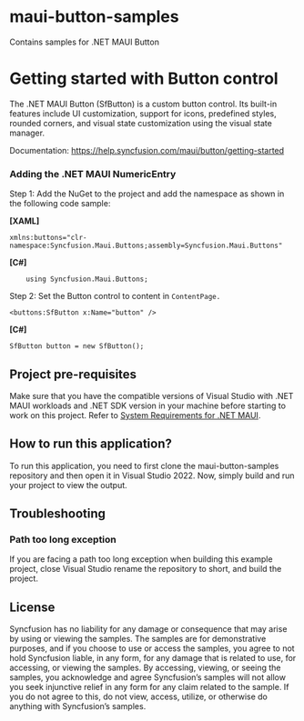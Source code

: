 # maui-button-samples
Contains samples for .NET MAUI Button

# Getting started with Button control
The .NET MAUI Button (SfButton) is a custom button control. Its built-in features include UI customization, support for icons, predefined styles, rounded corners, and visual state customization using the visual state manager. 

Documentation: https://help.syncfusion.com/maui/button/getting-started

### Adding the .NET MAUI NumericEntry 

Step 1: Add the NuGet to the project and add the namespace as shown in the following code sample:

**[XAML]**
```
xmlns:buttons="clr-namespace:Syncfusion.Maui.Buttons;assembly=Syncfusion.Maui.Buttons"
```
**[C#]**
```
    using Syncfusion.Maui.Buttons;
```

Step 2: Set the Button control to content in `ContentPage.`
```
<buttons:SfButton x:Name="button" />
```
**[C#]**
``` 
SfButton button = new SfButton();
```
## Project pre-requisites

Make sure that you have the compatible versions of Visual Studio with .NET MAUI workloads and .NET SDK version in your machine before starting to work on this project. Refer to [System Requirements for .NET MAUI](https://help.syncfusion.com/maui/system-requirements).

## How to run this application?

To run this application, you need to first clone the maui-button-samples repository and then open it in Visual Studio 2022. Now, simply build and run your project to view the output.

## <a name="troubleshooting"></a>Troubleshooting ##
### Path too long exception

If you are facing a path too long exception when building this example project, close Visual Studio rename the repository to short, and build the project.

## License

Syncfusion has no liability for any damage or consequence that may arise by using or viewing the samples. The samples are for demonstrative purposes, and if you choose to use or access the samples, you agree to not hold Syncfusion liable, in any form, for any damage that is related to use, for accessing, or viewing the samples. By accessing, viewing, or seeing the samples, you acknowledge and agree Syncfusion’s samples will not allow you seek injunctive relief in any form for any claim related to the sample. If you do not agree to this, do not view, access, utilize, or otherwise do anything with Syncfusion’s samples.
